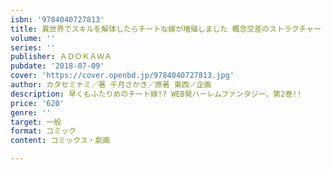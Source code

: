 ```yaml
---
isbn: '9784040727813'
title: 異世界でスキルを解体したらチートな嫁が増殖しました 概念交差のストラクチャー　2
volume: ''
series: ''
publisher: ＡＤＯＫＡＷＡ
pubdate: '2018-07-09'
cover: 'https://cover.openbd.jp/9784040727813.jpg'
author: カタセミナミ／著 千月さかき／原著 東西／企画
description: 早くもふたりめのチート嫁!? WEB発ハーレムファンタジー、第2巻!!
price: '620'
genre: ''
target: 一般
format: コミック
content: コミックス・劇画

---
```

